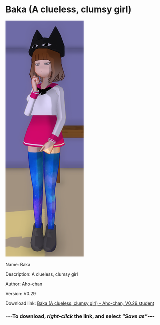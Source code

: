 # Baka (A clueless, clumsy girl)

<img src = "https://raw.githubusercontent.com/Arbiter1223/Daigaku-Gurashi-Custom-Students/master/Students/Files/Baka%20(A%20clueless%2C%20clumsy%20girl).png">

Name: Baka

Description: A clueless, clumsy girl

Author: Aho-chan

Version: V0.29

Download link: <a href="https://raw.githubusercontent.com/Arbiter1223/Daigaku-Gurashi-Custom-Students/master/Students/Files/Baka%20(A%20clueless%2C%20clumsy%20girl)%20-%20Aho-chan%2C%20V0.29.student">Baka (A clueless, clumsy girl) - Aho-chan, V0.29.student</a>

### ---**To download, _right-click_ the link, and select _"Save as"_**---
